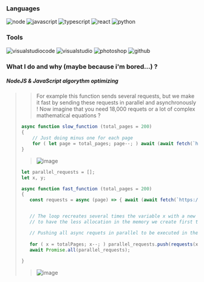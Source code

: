 ### Languages
![node] ![javascript] ![typescript] ![react] ![python]

### Tools
![visualstudiocode] ![visualstudio] ![photoshop] ![github]

### What I do and why (maybe because i'm bored...) ?
##### NodeJS & JavaScript algorythm optimizing
>> For example this function sends several requests, but we make it fast by sending these requests in parallel and asynchronously ! Now imagine that you need 18,000 requets or a lot of complex mathematical equations ?
>
> ```js 
> async function slow_function (total_pages = 200)
> {
>     // Just doing minus one for each page
>     for ( let page = total_pages; page--; ) await (await fetch(`https://jsonplaceholder.typicode.com/todos/${page}`)).json();
> }
> ```
>> ![image](https://user-images.githubusercontent.com/58662225/157330597-68fde1cf-3893-446e-9564-ec9eeea8a901.png)
> ```js
> let parallel_requests = [];
> let x, y;
>
> async function fast_function (total_pages = 200)
> {
>    const requests = async (page) => { await (await fetch(`https://jsonplaceholder.typicode.com/todos/${page}`)).json() };
>
>
>    // The loop recreates several times the variable x with a new data, 
>    // to have the less allocation in the memory we create first the value and then we modify it.
>
>    // Pushing all async requets in parallel to be executed in the promise function.
>    
>    for ( x = totalPages; x--; ) parallel_requests.push(requests(x));
>    await Promise.all(parallel_requests);
>     
> }
> ```
>> ![image](https://user-images.githubusercontent.com/58662225/157330804-8cadf92b-f5bb-4a5a-b21a-930dae0a797a.png)
>



[node]: https://badges.aleen42.com/src/node.svg
[javascript]: https://badges.aleen42.com/src/javascript.svg
[typescript]: https://badges.aleen42.com/src/typescript.svg
[python]: https://badges.aleen42.com/src/python.svg
[react]: https://badges.aleen42.com/src/react.svg
[github]: https://badges.aleen42.com/src/github.svg
[visualstudiocode]: https://badges.aleen42.com/src/visual_studio_code.svg
[visualstudio]: https://badges.aleen42.com/src/visual_studio.svg
[photoshop]: https://badges.aleen42.com/src/photoshop.svg
